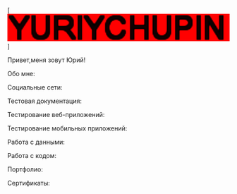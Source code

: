 [![Header](https://github.com/YuriyChupin/YuriyChupin/blob/main/assets/giphy.gif)]

Привет,меня зовут Юрий!

Обо мне:

Социальные сети:

Тестовая документация:

Тестирование веб-приложений:

Тестирование мобильных приложений:

Работа с данными:

Работа с кодом:

Портфолио:

Сертификаты: